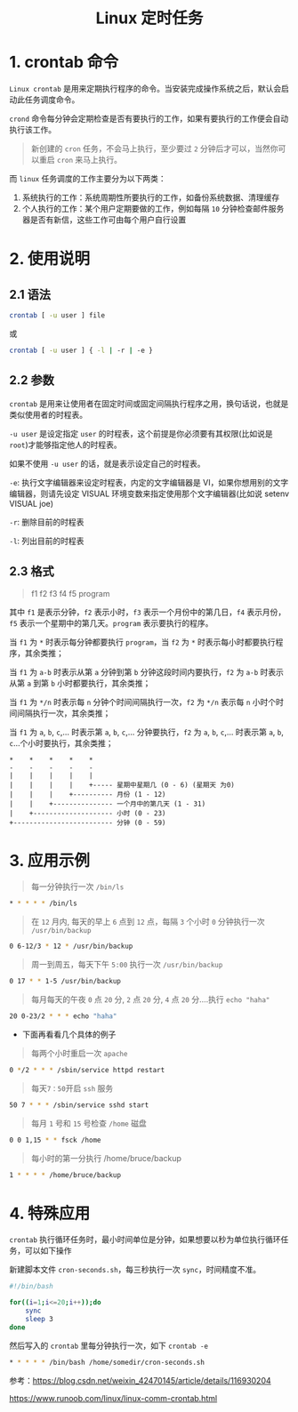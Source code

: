 # <center> Linux 定时任务

# 1. crontab 命令

`Linux crontab` 是用来定期执行程序的命令。当安装完成操作系统之后，默认会启动此任务调度命令。

`crond` 命令每分钟会定期检查是否有要执行的工作，如果有要执行的工作便会自动执行该工作。

> 新创建的 `cron` 任务，不会马上执行，至少要过 `2` 分钟后才可以，当然你可以重启 `cron` 来马上执行。

而 `linux` 任务调度的工作主要分为以下两类：

1. 系统执行的工作：系统周期性所要执行的工作，如备份系统数据、清理缓存
2. 个人执行的工作：某个用户定期要做的工作，例如每隔 `10` 分钟检查邮件服务器是否有新信，这些工作可由每个用户自行设置

# 2. 使用说明

## 2.1 语法

``` bash
crontab [ -u user ] file
```

或

``` bash
crontab [ -u user ] { -l | -r | -e }
```

## 2.2 参数

`crontab` 是用来让使用者在固定时间或固定间隔执行程序之用，换句话说，也就是类似使用者的时程表。

`-u user` 是设定指定 `user` 的时程表，这个前提是你必须要有其权限(比如说是 `root`)才能够指定他人的时程表。

如果不使用 `-u user` 的话，就是表示设定自己的时程表。


`-e`: 执行文字编辑器来设定时程表，内定的文字编辑器是 VI，如果你想用别的文字编辑器，则请先设定 VISUAL 环境变数来指定使用那个文字编辑器(比如说 setenv VISUAL joe)

`-r`: 删除目前的时程表

`-l`: 列出目前的时程表

## 2.3 格式

> f1 f2 f3 f4 f5 program

其中 `f1` 是表示分钟，`f2` 表示小时，`f3` 表示一个月份中的第几日，`f4` 表示月份，`f5` 表示一个星期中的第几天。`program` 表示要执行的程序。

当 `f1` 为 `*` 时表示每分钟都要执行 `program`，当 `f2` 为 `*` 时表示每小时都要执行程序，其余类推；

当 `f1` 为 `a-b` 时表示从第 `a` 分钟到第 `b` 分钟这段时间内要执行，`f2` 为 `a-b` 时表示从第 `a` 到第 `b` 小时都要执行，其余类推；

当 `f1` 为 `*/n` 时表示每 `n` 分钟个时间间隔执行一次，`f2` 为 `*/n` 表示每 `n` 小时个时间间隔执行一次，其余类推；

当 `f1` 为 `a`, `b`, `c`,... 时表示第 `a`, `b`, `c`,... 分钟要执行，`f2` 为 `a`, `b`, `c`,... 时表示第 `a`, `b`, `c`...个小时要执行，其余类推；

``` text
*    *    *    *    *
-    -    -    -    -
|    |    |    |    |
|    |    |    |    +----- 星期中星期几 (0 - 6) (星期天 为0)
|    |    |    +---------- 月份 (1 - 12) 
|    |    +--------------- 一个月中的第几天 (1 - 31)
|    +-------------------- 小时 (0 - 23)
+------------------------- 分钟 (0 - 59)
```

# 3. 应用示例

> 每一分钟执行一次 `/bin/ls`
``` bash
* * * * * /bin/ls
```

> 在 `12` 月内, 每天的早上 `6` 点到 `12` 点，每隔 `3` 个小时 `0` 分钟执行一次 `/usr/bin/backup`
``` bash
0 6-12/3 * 12 * /usr/bin/backup
```

> 周一到周五，每天下午 `5:00` 执行一次 `/usr/bin/backup`
``` bash
0 17 * * 1-5 /usr/bin/backup
```

> 每月每天的午夜 `0` 点 `20` 分, `2` 点 `20` 分, `4` 点 `20` 分....执行 `echo "haha"`
``` bash
20 0-23/2 * * * echo "haha"
```

* 下面再看看几个具体的例子

> 每两个小时重启一次 `apache`
``` bash
0 */2 * * * /sbin/service httpd restart
```

> 每天`7：50`开启 `ssh` 服务
``` bash
50 7 * * * /sbin/service sshd start
```

> 每月 `1` 号和 `15` 号检查 `/home` 磁盘 
``` bash
0 0 1,15 * * fsck /home
```

> 每小时的第一分执行 /home/bruce/backup
``` bash
1 * * * * /home/bruce/backup  
```

# 4. 特殊应用

`crontab` 执行循环任务时，最小时间单位是分钟，如果想要以秒为单位执行循环任务，可以如下操作

新建脚本文件 `cron-seconds.sh`，每三秒执行一次 `sync`，时间精度不准。

``` bash
#!/bin/bash

for((i=1;i<=20;i++));do
    sync
    sleep 3
done
```

然后写入的 `crontab` 里每分钟执行一次，如下 `crontab -e`

``` bash
* * * * * /bin/bash /home/somedir/cron-seconds.sh
```

参考：<https://blog.csdn.net/weixin_42470145/article/details/116930204>

<https://www.runoob.com/linux/linux-comm-crontab.html>
